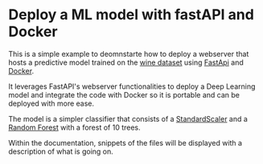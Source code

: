 # Deploy a ML model with fastAPI and Docker

This is a simple example to deomnstarte how to deploy a webserver that hosts a predictive model trained on the [wine dataset](https://scikit-learn.org/stable/modules/generated/sklearn.datasets.load_wine.html#sklearn.datasets.load_wine) using [FastApi](https://fastapi.tiangolo.com/) and [Docker](https://www.docker.com/).

It leverages FastAPI's webserver functionalities to deploy a Deep Learning model and integrate the code with Docker so it is portable and can be deployed with more ease.

The model is a simpler classifier that consists of a [StandardScaler](https://scikit-learn.org/stable/modules/generated/sklearn.preprocessing.StandardScaler.html) and a [Random Forest](https://scikit-learn.org/stable/modules/generated/sklearn.ensemble.RandomForestClassifier.html) with a forest of 10 trees.

Within the documentation, snippets of the files will be displayed with a description of what is going on.
